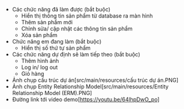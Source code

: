 - Các chức năng đã làm được (bắt buộc)
    + Hiển thị thông tin sản phẩm từ database ra màn hình
    + Thêm sản phẩm mới
    + Chỉnh sửa/ cập nhật các thông tin sản phẩm
    + Xóa sản phẩm
- Chức năng em đang làm (bắt buộc)
    + Hiển thị số thứ tự sản phẩm
- Các chức năng dự định sẽ làm tiếp theo (bắt buộc)
    + Thêm hình ảnh
    + Log in/ log out
    + Giỏ hàng
- Ảnh chụp cấu trúc dự án[src/main/resources/cấu trúc dự án.PNG]
- Ảnh chụp Entity Relationship Model[src/main/resources/Entity Relationship Model (ERM).PNG]
- Đường link tới video demo[https://youtu.be/64lhpDwO_po]